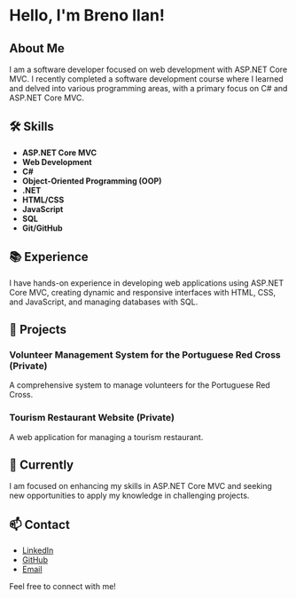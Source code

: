 # Hello, I'm Breno Ilan!

## About Me
I am a software developer focused on web development with ASP.NET Core MVC. I recently completed a software development course where I learned and delved into various programming areas, with a primary focus on C# and ASP.NET Core MVC.

## 🛠️ Skills

- **ASP.NET Core MVC**
- **Web Development**
- **C#**
- **Object-Oriented Programming (OOP)**
- **.NET**
- **HTML/CSS**
- **JavaScript**
- **SQL**
- **Git/GitHub**

## 📚 Experience
I have hands-on experience in developing web applications using ASP.NET Core MVC, creating dynamic and responsive interfaces with HTML, CSS, and JavaScript, and managing databases with SQL.

## 🚀 Projects

### Volunteer Management System for the Portuguese Red Cross (Private)
A comprehensive system to manage volunteers for the Portuguese Red Cross.

### Tourism Restaurant Website (Private)
A web application for managing a tourism restaurant.

## 🌱 Currently
I am focused on enhancing my skills in ASP.NET Core MVC and seeking new opportunities to apply my knowledge in challenging projects.

## 📫 Contact
- [LinkedIn](https://www.linkedin.com/in/breno-ilan-ab13a7166/)
- [GitHub](https://github.com/brenoilann)
- [Email](breno18ilan@gmail.com)

Feel free to connect with me!


<!--
**brenoilann/brenoilann** is a ✨ _special_ ✨ repository because its `README.md` (this file) appears on your GitHub profile.

Here are some ideas to get you started:

- 🔭 I’m currently working on ...
- 🌱 I’m currently learning ...
- 👯 I’m looking to collaborate on ...
- 🤔 I’m looking for help with ...
- 💬 Ask me about ...
- 📫 How to reach me: ...
- 😄 Pronouns: ...
- ⚡ Fun fact: ...
-->
